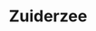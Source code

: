 ---
title: Zuiderzee
description: Fantastisch natuurroute waar je volop geniet van rust en ruimte.
tijd: ± 3,5 uur
route_url: >-
  https://www.google.com/maps/d/edit?mid=1yIqwIAI0MFq6uuyk_i-3vYA8qXUKjBFr&amp;z=11
omgeving:
  - bolsward
  - makkum
  - allingawier
  - tjerkwerd
prijs: 95
sloepen:
  - petter
---